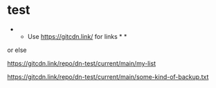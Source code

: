 # test
* * Use https://gitcdn.link/ for links * * 

or else

https://gitcdn.link/repo/dn-test/current/main/my-list

https://gitcdn.link/repo/dn-test/current/main/some-kind-of-backup.txt
